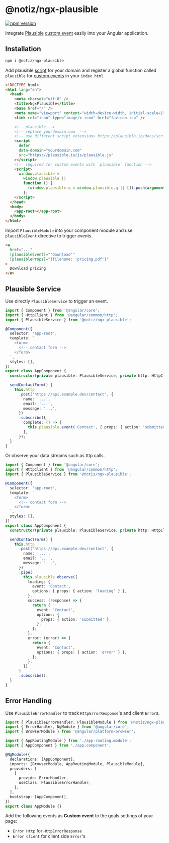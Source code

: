 # @notiz/ngx-plausible

[![npm version](https://badge.fury.io/js/@notiz%2Fngx-plausible.svg)](https://www.npmjs.com/package/@notiz/ngx-plausible)

Integrate [Plausible](https://plausible.io/) [custom event](https://plausible.io/docs/custom-event-goals) easily into your Angular application.

## Installation

```bash
npm i @notiz/ngx-plausible
```

Add plausible [script](https://plausible.io/docs/plausible-script) for your domain and register a global function called `plausible` for [custom events](https://plausible.io/docs/custom-event-goals) in your `index.html`.

```html
<!DOCTYPE html>
<html lang="en">
  <head>
    <meta charset="utf-8" />
    <title>NgxPlausible</title>
    <base href="/" />
    <meta name="viewport" content="width=device-width, initial-scale=1" />
    <link rel="icon" type="image/x-icon" href="favicon.ico" />

    <!-- plausible -->
    <!-- replace yourdomain.com  -->
    <!-- use different script extensions https://plausible.io/docs/script-extensions -->
    <script
      defer
      data-domain="yourdomain.com"
      src="https://plausible.io/js/plausible.js"
    ></script>
    <!-- required for custom events with `plausible` function -->
    <script>
      window.plausible =
        window.plausible ||
        function () {
          (window.plausible.q = window.plausible.q || []).push(arguments);
        };
    </script>
  </head>
  <body>
    <app-root></app-root>
  </body>
</html>
```

Import `PlausibleModule` into your component module and use `plausibleEvent` directive to trigger events.

```html
<a
  href="..."
  [plausibleEvent]="'Download'"
  [plausibleProps]="{filename: 'pricing.pdf'}"
>
  Download pricing
</a>
```

## Plausible Service

Use directly `PlausibleService` to trigger an event.

```ts
import { Component } from '@angular/core';
import { HttpClient } from '@angular/common/http';
import { PlausibleService } from '@notiz/ngx-plausible';

@Component({
  selector: 'app-root',
  template: `
    <form>
      <!-- contact form -->
    </form>
  `,
  styles: [],
})
export class AppComponent {
  constructor(private plausible: PlausibleService, private http: HttpClient) {}

  sendContactForm() {
    this.http
      .post('https://api.example.dev/contact', {
        name: '...',
        email: '...',
        message: '...',
      })
      .subscribe({
        complete: () => {
          this.plausible.event('Contact', { props: { action: 'submitted' } });
        },
      });
  }
}
```

Or observe your data streams such as tttp calls.

```ts
import { Component } from '@angular/core';
import { HttpClient } from '@angular/common/http';
import { PlausibleService } from '@notiz/ngx-plausible';

@Component({
  selector: 'app-root',
  template: `
    <form>
      <!-- contact form -->
    </form>
  `,
  styles: [],
})
export class AppComponent {
  constructor(private plausible: PlausibleService, private http: HttpClient) {}

  sendContactForm() {
    this.http
      .post('https://api.example.dev/contact', {
        name: '...',
        email: '...',
        message: '...',
      })
      .pipe(
        this.plausible.observe({
          loading: {
            event: 'Contact',
            options: { props: { action: 'loading' } },
          },
          success: (response) => {
            return {
              event: 'Contact',
              options: {
                props: { action: 'submitted' },
              },
            };
          },
          error: (error) => {
            return {
              event: 'Contact',
              options: { props: { action: 'error' } },
            };
          },
        })
      )
      .subscribe();
  }
}
```

## Error Handling

Use `PlausibleErrorHandler` to track `HttpErrorResponse`'s and client `Error`s.

```ts
import { PlausibleErrorHandler, PlausibleModule } from '@notiz/ngx-plausible';
import { ErrorHandler, NgModule } from '@angular/core';
import { BrowserModule } from '@angular/platform-browser';

import { AppRoutingModule } from './app-routing.module';
import { AppComponent } from './app.component';

@NgModule({
  declarations: [AppComponent],
  imports: [BrowserModule, AppRoutingModule, PlausibleModule],
  providers: [
    {
      provide: ErrorHandler,
      useClass: PlausibleErrorHandler,
    },
  ],
  bootstrap: [AppComponent],
})
export class AppModule {}
```

Add the following events as **Custom event** to the goals settings of your page:

- `Error Http` for `HttpErrorResponse`
- `Error Client` for client side `Error`'s
